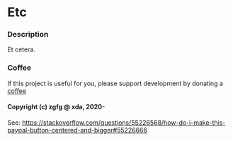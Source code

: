 # Etc

### Description
Et cetera.

### Coffee
If this project is useful for you, please support development by donating a [coffee](https://zgfg.github.io/PayPal.html)

#### Copyright (c) zgfg @ xda, 2020-

See:
https://stackoverflow.com/questions/55226568/how-do-i-make-this-paypal-button-centered-and-bigger#55226666
